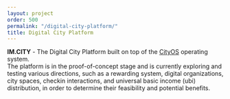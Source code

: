 ```yaml
---
layout: project
order: 500
permalink: "/digital-city-platform/"
title: Digital City Platform
---
```


**IM.CITY** - The Digital City Platform built on top of the [CityOS] operating system.    
The platform is in the proof-of-concept stage and is currently exploring and testing various directions, such as a rewarding system, digital organizations, city spaces, checkin interactions, and universal basic income (ubi) distribution, in order to determine their feasibility and potential benefits.

[CityOS]: https://cityos.dev/